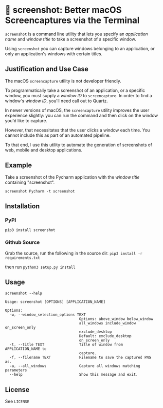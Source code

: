 # 📸 screenshot: Better macOS Screencaptures via the Terminal

`screenshot` is a command line utility that lets you specify an *application name* and *window title* to take a screenshot of a specific window.

Using `screenshot` you can capture windows belonging to an application, or only an application's windows with certain titles.

## Justification and Use Case
The macOS `screencapture` utility is not developer friendly. 

To programmatically take a screenshot of an application, or a specific window, you must supply a *window ID* to `screencapture`.
In order to find a window's *window ID*, you'll need call out to Quartz.

In newer versions of macOS, the `screencapture` utility improves the user experience slightly: you can run the command and then click on the window you'd like to capture.

However, that necessitates that the user clicks a window each time. You cannot include this as part of an automated pipeline.

To that end, I use this utility to automate the generation of screenshots of web, mobile and desktop applications.

## Example
Take a screenshot of the Pycharm application with the *window title* containing "screenshot".

`screenshot Pycharm -t screenshot`


## Installation
### PyPI
`pip3 install screenshot`

### Github Source
Grab the source, run the following in the source dir:
`pip3 install -r requirements.txt`

then run
`python3 setup.py install`

## Usage
`screenshot --help`

```
Usage: screenshot [OPTIONS] [APPLICATION_NAME]

Options:
  -w, --window_selection_options TEXT
                                  Options: above_window below_window
                                  all_windows include_window on_screen_only
                                  exclude_desktop
                                  Default: exclude_desktop
                                  on_screen_only
  -t, --title TEXT                Title of window from APPLICATION_NAME to
                                  capture.
  -f, --filename TEXT             Filename to save the captured PNG as.
  -a, --all_windows               Capture all windows matching parameters
  --help                          Show this message and exit.
```

## License
See `LICENSE`
